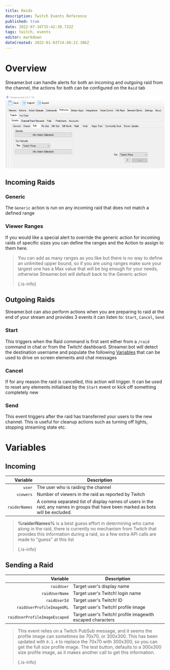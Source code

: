 ```yaml
---
title: Raids
description: Twitch Events Reference
published: true
date: 2022-07-16T15:42:38.732Z
tags: twitch, events
editor: markdown
dateCreated: 2022-01-03T14:40:22.386Z
---
```


# Overview

Streamer.bot can handle alerts for both an incoming and outgoing raid from the channel, the actions for both can be configured on the `Raid` tab

![raid.png](/raid.png)


## Incoming Raids

### Generic

The `Generic` action is run on any incoming raid that does not match a defined range

### Viewer Ranges

If you would like a special alert to override the generic action for incoming raids of specific sizes you can define the ranges and the Action to assign to them here.
> You can add as many ranges as you like but there is no way to define an unlimited upper bound, so if you are using ranges make sure your largest one has a Max value that will be big enough for your needs, otherwise Streamer.bot will default back to the Generic action 
> 
> {.is-info}


## Outgoing Raids

Streamer.bot can also perform actions when you are preparing to raid at the end of your stream and provides 3 events it can listen to: `Start`, `Cancel`, `Send`

### Start

This triggers when the Raid command is first sent either from a `/raid` command in chat or from the Twitch! dashboard. Streamer.bot will detect the destination username and populate the following [Variables](/en/Variables#sending-a-raid) that can be used to drive on screen elements and chat messages

### Cancel

If for any reason the raid is cancelled, this action will trigger. It can be used to reset any elements initialised by the `Start` event or kick off something completely new

### Send

This event triggers after the raid has transferred your users to the new channel. This is useful for cleanup actions such as turning off lights, stopping streaming state etc.

# Variables

## Incoming

|      Variable | Description                                                                                                                       |
| -------------:| --------------------------------------------------------------------------------------------------------------------------------- |
|        `user` | The user who is raiding the channel                                                                                               |
|     `viewers` | Number of viewers in the raid as reported by Twitch                                                                               |
| `raiderNames` | A comma separated list of display names of users in the raid, any names in groups that have been marked as bots will be excluded. |

> **%raiderNames%** is a best guess effort in determining who came along in the raid, there is currently no mechanism from Twitch that provides this information during a raid, so a few extra API calls are made to "guess" at this list 
> 
> {.is-info}


## Sending a Raid

|                      Variable | Description                                                |
| -----------------------------:| ---------------------------------------------------------- |
|                    `raidUser` | Target user's display name                                 |
|                `raidUserName` | Target user's Twitch! login name                           |
|                  `raidUserId` | Target user's Twitch! ID                                   |
|     `raidUserProfileImageURL` | Target user's Twitch! profile image                        |
| `raidUserProfileImageEscaped` | Target user's Twitch! profile imagewith escaped characters |

> This event relies on a Twitch PubSub message, and it seems the profile image can sometimes be 70x70, or 300x300.  This has been updated with `0.1.4` to replace the 70x70 with 300x300, so you can get the full size profile image.  The test button, defaults to a 300x300 size profile image, as it makes another call to get this information. 
> 
> {.is-info}